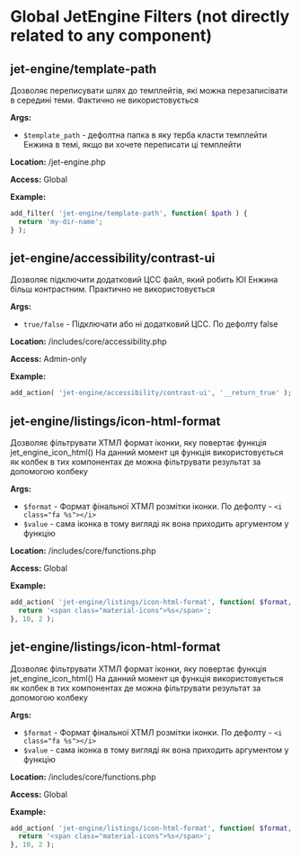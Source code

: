 # Global JetEngine Filters (not directly related to any component)

## jet-engine/template-path

Дозволяє переписувати шлях до темплейтів, які можна перезаписівати в середині теми. Фактично не використовується

**Args:**
- `$template_path` - дефолтна папка в яку терба класти темплейти Енжина в темі, якщо ви хочете переписати ці темплейти

**Location:**
/jet-engine.php

**Access:**
Global

**Example:**

```php
add_filter( 'jet-engine/template-path', function( $path ) {
  return 'my-dir-name';
} );
```

## jet-engine/accessibility/contrast-ui

Дозволяє підключити додатковий ЦСС файл, який робить ЮІ Енжина більш контрастним. Практично не використовується

**Args:**
- `true/false` - Підключати або ні додатковий ЦСС. По дефолту false

**Location:**
/includes/core/accessibility.php

**Access:**
Admin-only

**Example:**

```php
add_action( 'jet-engine/accessibility/contrast-ui', '__return_true' );
```

## jet-engine/listings/icon-html-format

Дозволяє фільтрувати ХТМЛ формат іконки, яку повертає функція jet_engine_icon_html() На данний момент ця функція використовується як колбек в тих компонентах де можна фільтрувати результат за допомогою колбеку

**Args:**
- `$format` - Формат фінальної ХТМЛ розмітки іконки. По дефолту - `<i class="fa %s"></i>`
- `$value` - сама іконка в тому вигляді як вона приходить аргументом у функцію

**Location:**
/includes/core/functions.php

**Access:**
Global

**Example:**

```php
add_action( 'jet-engine/listings/icon-html-format', function( $format, $icon ) {
  return '<span class="material-icons">%s</span>';
}, 10, 2 );
```

## jet-engine/listings/icon-html-format

Дозволяє фільтрувати ХТМЛ формат іконки, яку повертає функція jet_engine_icon_html() На данний момент ця функція використовується як колбек в тих компонентах де можна фільтрувати результат за допомогою колбеку

**Args:**
- `$format` - Формат фінальної ХТМЛ розмітки іконки. По дефолту - `<i class="fa %s"></i>`
- `$value` - сама іконка в тому вигляді як вона приходить аргументом у функцію

**Location:**
/includes/core/functions.php

**Access:**
Global

**Example:**

```php
add_action( 'jet-engine/listings/icon-html-format', function( $format, $icon ) {
  return '<span class="material-icons">%s</span>';
}, 10, 2 );
```